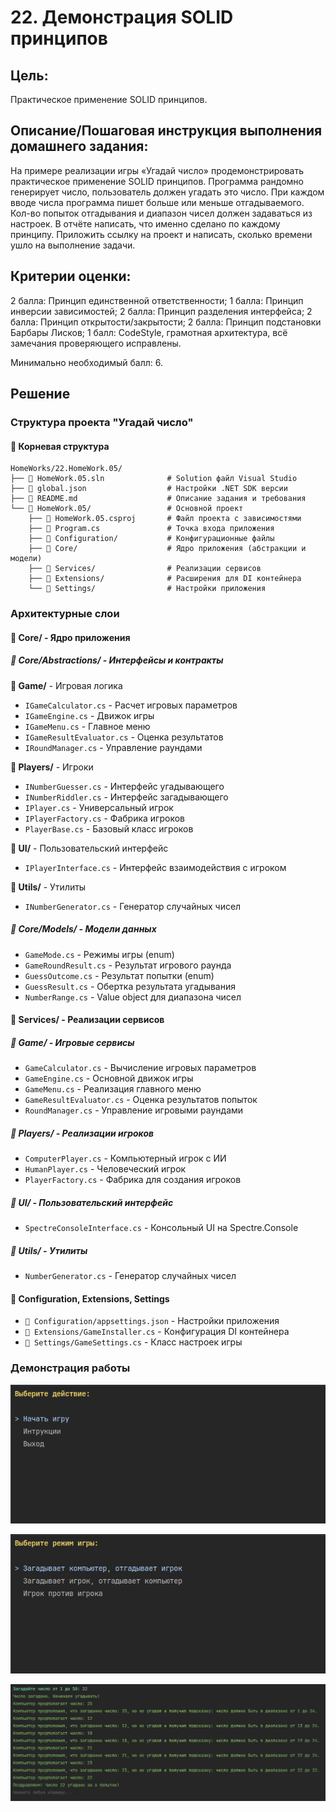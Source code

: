 # 22. Демонстрация SOLID принципов

## Цель:

Практическое применение SOLID принципов.

## Описание/Пошаговая инструкция выполнения домашнего задания:

На примере реализации игры «Угадай число» продемонстрировать практическое применение SOLID принципов.
Программа рандомно генерирует число, пользователь должен угадать это число.
При каждом вводе числа программа пишет больше или меньше отгадываемого. Кол-во попыток отгадывания и диапазон чисел должен задаваться из настроек.
В отчёте написать, что именно сделано по каждому принципу.
Приложить ссылку на проект и написать, сколько времени ушло на выполнение задачи.


## Критерии оценки:

2 балла: Принцип единственной ответственности;
1 балла: Принцип инверсии зависимостей;
2 балла: Принцип разделения интерфейса;
2 балла: Принцип открытости/закрытости;
2 балла: Принцип подстановки Барбары Лисков;
1 балл: CodeStyle, грамотная архитектура, всё замечания проверяющего исправлены.

Минимально необходимый балл: 6.

## Решение

### Структура проекта "Угадай число"

#### 📁 Корневая структура

```
HomeWorks/22.HomeWork.05/
├── 📄 HomeWork.05.sln              # Solution файл Visual Studio
├── 📄 global.json                  # Настройки .NET SDK версии
├── 📄 README.md                    # Описание задания и требования
└── 📁 HomeWork.05/                 # Основной проект
    ├── 📄 HomeWork.05.csproj       # Файл проекта с зависимостями
    ├── 📄 Program.cs               # Точка входа приложения
    ├── 📁 Configuration/           # Конфигурационные файлы
    ├── 📁 Core/                    # Ядро приложения (абстракции и модели)
    ├── 📁 Services/                # Реализации сервисов
    ├── 📁 Extensions/              # Расширения для DI контейнера
    └── 📁 Settings/                # Настройки приложения
```

### Архитектурные слои

#### 📂 Core/ - Ядро приложения

##### 📂 Core/Abstractions/ - Интерфейсы и контракты

**📁 Game/** - Игровая логика
- `IGameCalculator.cs` - Расчет игровых параметров
- `IGameEngine.cs` - Движок игры
- `IGameMenu.cs` - Главное меню
- `IGameResultEvaluator.cs` - Оценка результатов
- `IRoundManager.cs` - Управление раундами

**📁 Players/** - Игроки
- `INumberGuesser.cs` - Интерфейс угадывающего
- `INumberRiddler.cs` - Интерфейс загадывающего
- `IPlayer.cs` - Универсальный игрок
- `IPlayerFactory.cs` - Фабрика игроков
- `PlayerBase.cs` - Базовый класс игроков

**📁 UI/** - Пользовательский интерфейс
- `IPlayerInterface.cs` - Интерфейс взаимодействия с игроком

**📁 Utils/** - Утилиты
- `INumberGenerator.cs` - Генератор случайных чисел

##### 📂 Core/Models/ - Модели данных

- `GameMode.cs` - Режимы игры (enum)
- `GameRoundResult.cs` - Результат игрового раунда
- `GuessOutcome.cs` - Результат попытки (enum)
- `GuessResult.cs` - Обертка результата угадывания
- `NumberRange.cs` - Value object для диапазона чисел

#### 📂 Services/ - Реализации сервисов

##### 📁 Game/ - Игровые сервисы
- `GameCalculator.cs` - Вычисление игровых параметров
- `GameEngine.cs` - Основной движок игры
- `GameMenu.cs` - Реализация главного меню
- `GameResultEvaluator.cs` - Оценка результатов попыток
- `RoundManager.cs` - Управление игровыми раундами

##### 📁 Players/ - Реализации игроков
- `ComputerPlayer.cs` - Компьютерный игрок с ИИ
- `HumanPlayer.cs` - Человеческий игрок
- `PlayerFactory.cs` - Фабрика для создания игроков

##### 📁 UI/ - Пользовательский интерфейс
- `SpectreConsoleInterface.cs` - Консольный UI на Spectre.Console

##### 📁 Utils/ - Утилиты
- `NumberGenerator.cs` - Генератор случайных чисел

#### 📂 Configuration, Extensions, Settings

- `📁 Configuration/appsettings.json` - Настройки приложения
- `📁 Extensions/GameInstaller.cs` - Конфигурация DI контейнера
- `📁 Settings/GameSettings.cs` - Класс настроек игры

### Демонстрация работы

![example01](res/p01.png)

![example02](res/p02.png)

![example03](res/p03.png)